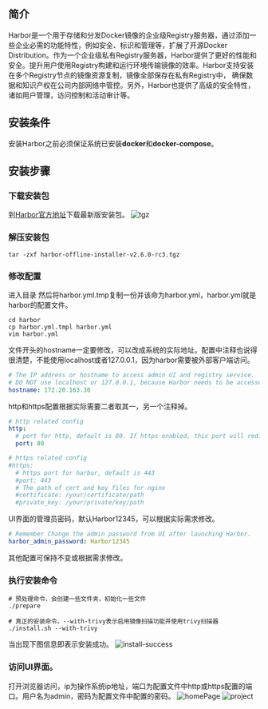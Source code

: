 ## 简介
Harbor是一个用于存储和分发Docker镜像的企业级Registry服务器，通过添加一些企业必需的功能特性，例如安全、标识和管理等，扩展了开源Docker Distribution。作为一个企业级私有Registry服务器，Harbor提供了更好的性能和安全。提升用户使用Registry构建和运行环境传输镜像的效率。Harbor支持安装在多个Registry节点的镜像资源复制，镜像全部保存在私有Registry中， 确保数据和知识产权在公司内部网络中管控。另外，Harbor也提供了高级的安全特性，诸如用户管理，访问控制和活动审计等。

## 安装条件
安装Harbor之前必须保证系统已安装**docker**和**docker-compose**。
## 安装步骤
### 下载安装包
到[Harbor官方地址](https://github.com/goharbor/harbor/releases)下载最新版安装包。
![tgz](http://cdn.road4code.com/image-bed/20240329180202.png)

### 解压安装包
```shell
tar -zxf harbor-offline-installer-v2.6.0-rc3.tgz
```
### 修改配置
进入目录 然后将harbor.yml.tmp复制一份并该命为harbor.yml，harbor.yml就是harbor的配置文件。
```shell
cd harbor
cp harbor.yml.tmpl harbor.yml
vim harbor.yml
```

文件开头的hostname一定要修改，可以改成系统的实际地址。配置中注释也说得很清楚，不能使用localhost或者127.0.0.1，因为harbor需要被外部客户端访问。
```yaml
# The IP address or hostname to access admin UI and registry service.
# DO NOT use localhost or 127.0.0.1, because Harbor needs to be accessed by external clients.
hostname: 172.20.163.30
```
http和https配置根据实际需要二者取其一，另一个注释掉。
```yaml
# http related config
http:
  # port for http, default is 80. If https enabled, this port will redirect to https port
  port: 80

# https related config
#https:
  # https port for harbor, default is 443
  #port: 443
  # The path of cert and key files for nginx
  #certificate: /your/certificate/path
  #private_key: /your/private/key/path
```
UI界面的管理员密码，默认Harbor12345，可以根据实际需求修改。
```yaml
# Remember Change the admin password from UI after launching Harbor.
harbor_admin_password: Harbor12345
```
其他配置可保持不变或根据需求修改。
### **执行安装命令**
```shell
# 预处理命令，会创建一些文件夹，初始化一些文件
./prepare
```
```shell
# 真正的安装命令，--with-trivy表示启用镜像扫描功能并使用trivy扫描器
./install.sh --with-trivy
```
当出现下图信息即表示安装成功。
![install-success](http://cdn.road4code.com/image-bed/20240329180230.png)

### 访问UI界面。
打开浏览器访问，ip为操作系统ip地址，端口为配置文件中http或https配置的端口。用户名为admin，密码为配置文件中配置的密码。
![homePage](http://cdn.road4code.com/image-bed/20240329180242.png)
![project](http://cdn.road4code.com/image-bed/20240329180252.png)
